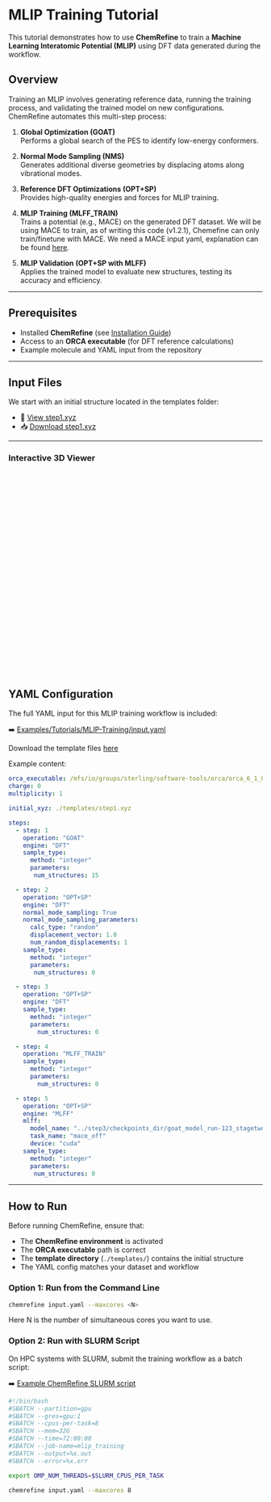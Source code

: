# MLIP Training Tutorial

This tutorial demonstrates how to use **ChemRefine** to train a **Machine Learning Interatomic Potential (MLIP)** using DFT data generated during the workflow.

## Overview

Training an MLIP involves generating reference data, running the training process, and validating the trained model on new configurations.  
ChemRefine automates this multi-step process:

1. **Global Optimization (GOAT)**  
   Performs a global search of the PES to identify low-energy conformers.  

2. **Normal Mode Sampling (NMS)**  
   Generates additional diverse geometries by displacing atoms along vibrational modes.  

3. **Reference DFT Optimizations (OPT+SP)**  
   Provides high-quality energies and forces for MLIP training.  

4. **MLIP Training (MLFF_TRAIN)**  
   Trains a potential (e.g., MACE) on the generated DFT dataset. We will be using MACE to train, as of writing this code (v1.2.1), Chemefine can only train/finetune with MACE. We need a MACE input yaml, explanation can be found [here](https://github.com/ACEsuit/mace).

5. **MLIP Validation (OPT+SP with MLFF)**  
   Applies the trained model to evaluate new structures, testing its accuracy and efficiency.  

---

## Prerequisites

- Installed **ChemRefine** (see [Installation Guide](./installation.md))  
- Access to an **ORCA executable** (for DFT reference calculations)  
- Example molecule and YAML input from the repository  

---

## Input Files

We start with an initial structure located in the templates folder:

- 📄 [View step1.xyz](https://github.com/sterling-group/ChemRefine/blob/mkdocs/Examples/Tutorials/MLIP-Training/step1.xyz)  
- 📥 [Download step1.xyz](https://raw.githubusercontent.com/sterling-group/ChemRefine/mkdocs/Examples/Tutorials/MLIP-Training/step1.xyz)

---

### Interactive 3D Viewer

<div id="viewer" style="width: 100%; height: 400px; position: relative;"></div>

<script src="https://3Dmol.org/build/3Dmol-min.js"></script>
<script>
  let viewer = $3Dmol.createViewer("viewer", { backgroundColor: "white" });

  fetch("https://raw.githubusercontent.com/sterling-group/ChemRefine/mkdocs/Examples/Tutorials/MLIPTraining/step1.xyz")
    .then(r => r.text())
    .then(data => {
      viewer.addModel(data, "xyz");   // force XYZ format
      viewer.setStyle({}, {stick:{radius:0.15}, sphere:{scale:0.25}});
      viewer.zoomTo();
      viewer.render();
    })
    .catch(err => console.error("Could not load XYZ:", err));
</script>




## YAML Configuration

The full YAML input for this MLIP training workflow is included:

➡️ [Examples/Tutorials/MLIP-Training/input.yaml](https://raw.githubusercontent.com/sterling-group/ChemRefine/mkdocs/Examples/Tutorials/MLIP-Training/input.yaml)

Download the template files [here](https://raw.githubusercontent.com/sterling-group/ChemRefine/mkdocs/Examples/Tutorials/MLIP-Training/)

Example content:

```yaml
orca_executable: /mfs/io/groups/sterling/software-tools/orca/orca_6_1_0_avx2/orca
charge: 0
multiplicity: 1

initial_xyz: ./templates/step1.xyz

steps:
  - step: 1
    operation: "GOAT"
    engine: "DFT"
    sample_type:
      method: "integer"
      parameters:
       num_structures: 15

  - step: 2
    operation: "OPT+SP"
    engine: "DFT"
    normal_mode_sampling: True
    normal_mode_sampling_parameters:
      calc_type: "random"
      displacement_vector: 1.0
      num_random_displacements: 1
    sample_type:
      method: "integer"
      parameters:
       num_structures: 0

  - step: 3
    operation: "OPT+SP"
    engine: "DFT"
    sample_type:
      method: "integer"
      parameters:
        num_structures: 0

  - step: 4
    operation: "MLFF_TRAIN"
    sample_type:
      method: "integer"
      parameters:
        num_structures: 0

  - step: 5
    operation: "OPT+SP"
    engine: "MLFF"
    mlff:
      model_name: "../step3/checkpoints_dir/goat_model_run-123_stagetwo.model"
      task_name: "mace_off"
      device: "cuda"
    sample_type:
      method: "integer"
      parameters:
       num_structures: 0
```

---

## How to Run

Before running ChemRefine, ensure that:

- The **ChemRefine environment** is activated  
- The **ORCA executable** path is correct  
- The **template directory** (`./templates/`) contains the initial structure  
- The YAML config matches your dataset and workflow  

### Option 1: Run from the Command Line

```bash
chemrefine input.yaml --maxcores <N>
```

Here N is the number of simultaneous cores you want to use.

### Option 2: Run with SLURM Script

On HPC systems with SLURM, submit the training workflow as a batch script:

➡️ [Example ChemRefine SLURM script](https://raw.githubusercontent.com/sterling-group/ChemRefine/mkdocs/Examples/Templates/chemrefine.slurm)

```bash
#!/bin/bash
#SBATCH --partition=gpu
#SBATCH --gres=gpu:1
#SBATCH --cpus-per-task=8
#SBATCH --mem=32G
#SBATCH --time=72:00:00
#SBATCH --job-name=mlip_training
#SBATCH --output=%x.out
#SBATCH --error=%x.err

export OMP_NUM_THREADS=$SLURM_CPUS_PER_TASK

chemrefine input.yaml --maxcores 8
```

